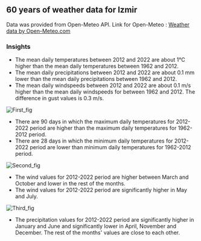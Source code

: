 ## 60 years of weather data for Izmir  
Data was provided from Open-Meteo API. Link for Open-Meteo : <a href="https://open-meteo.com/">Weather data by Open-Meteo.com</a>

### Insights
* The mean daily temperatures between 2012 and 2022 are about 1°C higher than the mean daily temperatures between 1962 and 2012. 
* The mean daily precipitations between 2012 and 2022 are about 0.1 mm lower than the mean daily precipitations between 1962 and 2012. 
* The mean daily windspeeds between 2012 and 2022 are about 0.1 m/s higher than the mean daily windspeeds for between 1962 and 2012. The difference in gust values is 0.3 m/s.

![First_fig](https://user-images.githubusercontent.com/112539729/203777608-063e9728-8dcc-4c91-bb74-2ed931e628ed.png)

* There are 90 days in which the maximum daily temperatures for 2012-2022 period are higher than the maximum daily temperatures for 1962-2012 period.
* There are 28 days in which the minimum daily temperatures for 2012-2022 period are lower than minimum daily temperatures for 1962-2012 period.

![Second_fig](https://user-images.githubusercontent.com/112539729/203777662-7d0eaeb5-c1b3-49a3-9a1f-9f1d368977bc.png)

* The wind values for 2012-2022 period are higher between March and October and lower in the rest of the months.
* The wind values for 2012-2022 period are significantly higher in May and July.

![Third_fig](https://user-images.githubusercontent.com/112539729/203777696-677314a0-37b8-4f52-ae87-10e1a6292eaa.png)

* The precipitation values for 2012-2022 period are significantly higher in January and June and significantly lower in April, November and December. The rest of the months' values are close to each other.
